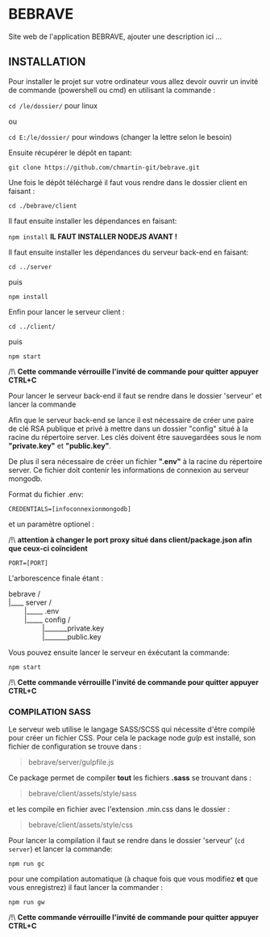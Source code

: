 # BEBRAVE
Site web de l'application BEBRAVE, ajouter une description ici ...
## INSTALLATION
Pour installer le projet sur votre ordinateur vous allez devoir ouvrir un invité de commande (powershell ou cmd) en utilisant la commande :

`cd /le/dossier/` pour linux

ou

`cd E:/le/dossier/` pour windows (changer la lettre selon le besoin)

Ensuite récupérer le dépôt en tapant:

`git clone https://github.com/chmartin-git/bebrave.git`

Une fois le dépôt téléchargé il faut vous rendre dans le dossier client en faisant :

`cd ./bebrave/client`

Il faut ensuite installer les dépendances en faisant:

`npm install` **IL FAUT INSTALLER NODEJS AVANT !**

Il faut ensuite installer les dépendances du serveur back-end en faisant:

`cd ../server`

puis

`npm install`

Enfin pour lancer le serveur client : 

`cd ../client/`

puis

`npm start`

/!\ **Cette commande vérrouille l'invité de commande pour quitter appuyer CTRL+C**

Pour lancer le serveur back-end il faut se rendre dans le dossier 'serveur' et lancer la commande

Afin que le serveur back-end se lance il est nécessaire de créer une paire de clé RSA publique et privé à mettre dans un
 dossier "config" situé à la racine du répertoire server. Les clés doivent être sauvegardées sous le nom **"private.key"** 
 et **"public.key"**.
 

De plus il sera nécessaire de créer un fichier **".env"** à la racine du répertoire server. Ce fichier doit contenir les
 informations de connexion au serveur mongodb.
 
 Format du fichier .env:
 
 `CREDENTIALS=[infoconnexionmongodb]`
 
 et un paramètre optionel :
  
 /!\ **attention à changer le port proxy situé dans client/package.json afin que ceux-ci coïncident**
 
 `PORT=[PORT]`

 L'arborescence finale étant : 

bebrave /<br>
|____ server /<br>
&nbsp;&nbsp;&nbsp;&nbsp;&nbsp;&nbsp;&nbsp;&nbsp;|_____ .env<br>
&nbsp;&nbsp;&nbsp;&nbsp;&nbsp;&nbsp;&nbsp;&nbsp;|_____ config /<br>
&nbsp;&nbsp;&nbsp;&nbsp;&nbsp;&nbsp;&nbsp;&nbsp;&nbsp;&nbsp;&nbsp;&nbsp;&nbsp;&nbsp;&nbsp;&nbsp;&nbsp;|_______private.key<br>
&nbsp;&nbsp;&nbsp;&nbsp;&nbsp;&nbsp;&nbsp;&nbsp;&nbsp;&nbsp;&nbsp;&nbsp;&nbsp;&nbsp;&nbsp;&nbsp;&nbsp;|_______public.key

Vous pouvez ensuite lancer le serveur en éxécutant la commande:

`npm start`

/!\ **Cette commande vérrouille l'invité de commande pour quitter appuyer CTRL+C**

### COMPILATION SASS

Le serveur web utilise le langage SASS/SCSS qui nécessite d'être compilé pour créer un fichier CSS. 
Pour cela le package node _gulp_ est installé, son fichier de configuration se trouve dans :

> bebrave/server/gulpfile.js

Ce package permet de compiler **tout** les fichiers **.sass** se trouvant dans :

> bebrave/client/assets/style/sass 

et les compile en fichier avec l'extension .min.css dans le dossier :

> bebrave/client/assets/style/css

Pour lancer la compilation il faut se rendre dans le dossier 'serveur' (`cd server`) et lancer la commande:

`npm run gc`

pour une compilation automatique (à chaque fois que vous modifiez **et** que vous enregistrez)
 il faut lancer la commander :
 
 `npm run gw` 
 
 /!\ **Cette commande vérrouille l'invité de commande pour quitter appuyer CTRL+C**
